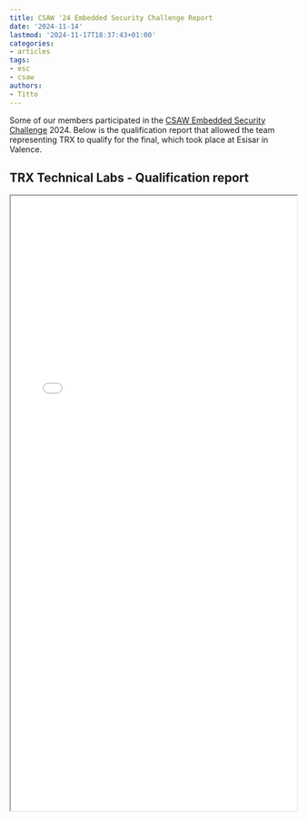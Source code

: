 ```yaml
---
title: CSAW '24 Embedded Security Challenge Report
date: '2024-11-14'
lastmod: '2024-11-17T18:37:43+01:00'
categories:
- articles
tags:
- esc
- csaw
authors:
- Titto
---
```


<style>
    .responsive-wrap iframe { max-width: 100%;}
</style>

Some of our members participated in the [CSAW Embedded Security Challenge](https://www.csaw.io/esc) 2024. Below is the qualification report that allowed the team representing TRX to qualify for the final, which took place at Esisar in Valence.

## TRX Technical Labs - Qualification report

<div class="responsive-wrap">
    <iframe src="/csaw24/CSAW_quals_paper_2024.pdf" width="100%" height="1080"></iframe>
</div>
